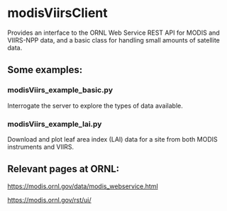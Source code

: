 # modisViirsClient

Provides an interface to the ORNL Web Service REST API for MODIS and VIIRS-NPP data, and a basic class for handling small amounts of satellite data.

## Some examples:

### modisViirs_example_basic.py

Interrogate the server to explore the types of data available.

### modisViirs_example_lai.py

Download and plot leaf area index (LAI) data for a site from both MODIS instruments and VIIRS.

## Relevant pages at ORNL:

https://modis.ornl.gov/data/modis_webservice.html

https://modis.ornl.gov/rst/ui/
